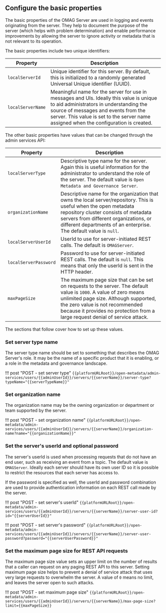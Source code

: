 <!-- SPDX-License-Identifier: CC-BY-4.0 -->
<!-- Copyright Contributors to the Egeria project. -->

## Configure the basic properties

The basic properties of the OMAG Server are used in logging and events originating from the server. They help to document the purpose of the server (which helps with problem determination) and enable performance improvements by allowing the server to ignore activity or metadata that is not relevant to its operation.

The basic properties include two unique identifiers:

| Property | Description |
|---|---|
| `localServerId` | Unique identifier for this server. By default, this is initialized to a randomly generated Universal Unique identifier (UUID). |
| `localServerName` | Meaningful name for the server for use in messages and UIs. Ideally this value is unique to aid administrators in understanding the source of messages and events from the server. This value is set to the server name assigned when the configuration is created. |

The other basic properties have values that can be changed through the admin services API:

| Property | Description |
|---|---|
| `localServerType` | Descriptive type name for the server. Again this is useful information for the administrator to understand the role of the server. The default value is `Open Metadata and Governance Server`. |
| `organizationName` | Descriptive name for the organization that owns the local server/repository. This is useful when the open metadata repository cluster consists of metadata servers from different organizations, or different departments of an enterprise. The default value is `null`. |
| `localServerUserId` | UserId to use for server-initiated REST calls. The default is `OMAGServer`. |
| `localServerPassword` | Password to use for server-initiated REST calls. The default is `null`. This means that only the userId is sent in the HTTP header. |
| `maxPageSize` | The maximum page size that can be set on requests to the server. The default value is `1000`. A value of zero means unlimited page size. Although supported, the zero value is not recommended because it provides no protection from a large request denial of service attack. |

The sections that follow cover how to set up these values.

### Set server type name

The server type name should be set to something that describes the OMAG Server's role. It may be the name of a specific product that it is enabling, or a role in the metadata and governance landscape.

!!! post "POST - set server type"
    ```
    {{platformURLRoot}}/open-metadata/admin-services/users/{{adminUserId}}/servers/{{serverName}}/server-type?typeName="{{serverTypeName}}"
    ```

### Set organization name

The organization name may be the owning organization or department or team supported by the server.

!!! post "POST - set organization name"
    ```
    {{platformURLRoot}}/open-metadata/admin-services/users/{{adminUserId}}/servers/{{serverName}}/organization-name?name="{{organizationName}}"
    ```

### Set the server's userId and optional password

The server's userId is used when processing requests that do not have an end user, such as receiving an event from a topic. The default value is `OMAGServer`. Ideally each server should have its own user ID so it is possible to restrict the resources that each server has access to.

If the password is specified as well, the userId and password combination are used to provide authentication information on each REST call made by the server.

!!! post "POST - set server's userId"
    ```
    {{platformURLRoot}}/open-metadata/admin-services/users/{{adminUserId}}/servers/{{serverName}}/server-user-id?id="{{serverUserId}}"
    ```

!!! post "POST - set server's password"
    ```
    {{platformURLRoot}}/open-metadata/admin-services/users/{{adminUserId}}/servers/{{serverName}}/server-user-password?password="{{serverUserPassword}}"
    ```

### Set the maximum page size for REST API requests

The maximum page size value sets an upper limit on the number of results that a caller can request on any paging REST API to this server. Setting maximum page size helps to prevent a denial of service attack that uses very large requests to overwhelm the server. A value of `0` means no limit, and leaves the server open to such attacks.

!!! post "POST - set maximum page size"
    ```
    {{platformURLRoot}}/open-metadata/admin-services/users/{{adminUserId}}/servers/{{serverName}}/max-page-size?limit={{maxPageSize}}
    ```
